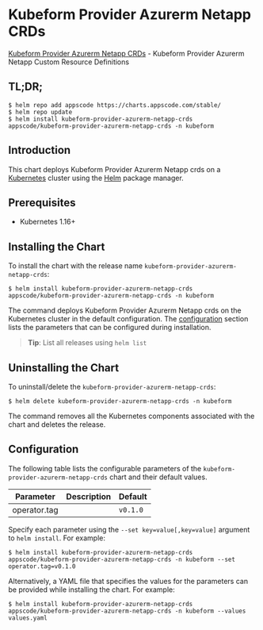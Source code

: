 # Kubeform Provider Azurerm Netapp CRDs

[Kubeform Provider Azurerm Netapp CRDs](https://github.com/kubeform) - Kubeform Provider Azurerm Netapp Custom Resource Definitions

## TL;DR;

```console
$ helm repo add appscode https://charts.appscode.com/stable/
$ helm repo update
$ helm install kubeform-provider-azurerm-netapp-crds appscode/kubeform-provider-azurerm-netapp-crds -n kubeform
```

## Introduction

This chart deploys Kubeform Provider Azurerm Netapp crds on a [Kubernetes](http://kubernetes.io) cluster using the [Helm](https://helm.sh) package manager.

## Prerequisites

- Kubernetes 1.16+

## Installing the Chart

To install the chart with the release name `kubeform-provider-azurerm-netapp-crds`:

```console
$ helm install kubeform-provider-azurerm-netapp-crds appscode/kubeform-provider-azurerm-netapp-crds -n kubeform
```

The command deploys Kubeform Provider Azurerm Netapp crds on the Kubernetes cluster in the default configuration. The [configuration](#configuration) section lists the parameters that can be configured during installation.

> **Tip**: List all releases using `helm list`

## Uninstalling the Chart

To uninstall/delete the `kubeform-provider-azurerm-netapp-crds`:

```console
$ helm delete kubeform-provider-azurerm-netapp-crds -n kubeform
```

The command removes all the Kubernetes components associated with the chart and deletes the release.

## Configuration

The following table lists the configurable parameters of the `kubeform-provider-azurerm-netapp-crds` chart and their default values.

|  Parameter   | Description | Default  |
|--------------|-------------|----------|
| operator.tag |             | `v0.1.0` |


Specify each parameter using the `--set key=value[,key=value]` argument to `helm install`. For example:

```console
$ helm install kubeform-provider-azurerm-netapp-crds appscode/kubeform-provider-azurerm-netapp-crds -n kubeform --set operator.tag=v0.1.0
```

Alternatively, a YAML file that specifies the values for the parameters can be provided while
installing the chart. For example:

```console
$ helm install kubeform-provider-azurerm-netapp-crds appscode/kubeform-provider-azurerm-netapp-crds -n kubeform --values values.yaml
```
